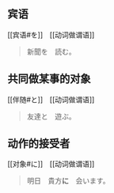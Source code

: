 ## 宾语

[[宾语#を]]　[[动词做谓语]]

> 新聞を　読む。

## 共同做某事的对象

[[伴随#と]]　[[动词做谓语]]

> 友達と　遊ぶ。

## 动作的接受者

[[对象#に]]　[[动词做谓语]]

> 明日　貴方**に**　会います。
